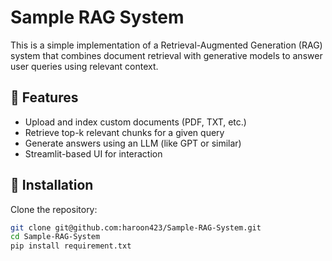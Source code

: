 # Sample RAG System

This is a simple implementation of a Retrieval-Augmented Generation (RAG) system that combines document retrieval with generative models to answer user queries using relevant context.

## 📌 Features

- Upload and index custom documents (PDF, TXT, etc.)
- Retrieve top-k relevant chunks for a given query
- Generate answers using an LLM (like GPT or similar)
- Streamlit-based UI for interaction

## 🚀 Installation

Clone the repository:

```bash
git clone git@github.com:haroon423/Sample-RAG-System.git
cd Sample-RAG-System
pip install requirement.txt
